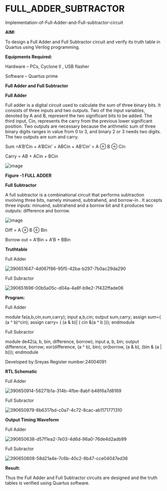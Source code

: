 # FULL_ADDER_SUBTRACTOR

Implementation-of-Full-Adder-and-Full-subtractor-circuit

**AIM:**

To design a Full Adder and Full Subtractor circuit and verify its truth table in Quartus using Verilog programming.

**Equipments Required:**

Hardware – PCs, Cyclone II , USB flasher

Software – Quartus prime

**Full Adder and Full Subtractor**

**Full Adder**

Full adder is a digital circuit used to calculate the sum of three binary bits. It consists of three inputs and two outputs. Two of the input variables, denoted by A and B, represent the two significant bits to be added. The third input, Cin, represents the carry from the previous lower significant position. Two outputs are necessary because the arithmetic sum of three binary digits ranges in value from 0 to 3, and binary 2 or 3 needs two digits. The two outputs are sum and carry.

Sum =A’B’Cin + A’BCin’ + ABCin + AB’Cin’ = A ⊕ B ⊕ Cin 

Carry = AB + ACin + BCin

![image](https://github.com/naavaneetha/FULL_ADDER_SUBTRACTOR/assets/154305477/0f30ba51-5ffb-4198-845f-18e054f675e7)

**Figure -1 FULL ADDER**

**Full Subtractor**

A full subtractor is a combinational circuit that performs subtraction involving three bits, namely minuend, subtrahend, and borrow-in . It accepts three inputs: minuend, subtrahend and a borrow bit and it produces two outputs: difference and borrow.

![image](https://github.com/naavaneetha/FULL_ADDER_SUBTRACTOR/assets/154305477/02b24f51-ab51-4304-9ad6-7b81ffc1ead5)

Diff = A ⊕ B ⊕ Bin 

Borrow out = A'Bin + A'B + BBin

**Truthtable**

Full Adder

![390651647-4d067f86-95f5-42ba-b297-7b0ac29da290](https://github.com/user-attachments/assets/6765608b-a132-49ed-9628-107448ee2882)

Full Subractor

 ![390651696-00b5a05c-d04a-4a8f-b9e2-7f432ffade06](https://github.com/user-attachments/assets/4422c4e0-41ea-44cd-b45f-220840927242)
 
**Program:**

Full Adder

module fa(a,b,cin,sum,carry);
input a,b,cin;
output sum,carry;
assign sum=( (a ^ b)^cin);
assign carry= ( (a & b)| ( cin &(a ^ b )));
endmodule

Full Subractor

module de42(a, b, bin, difference, borrow);
input a, b, bin;
output difference, borrow;
xor(difference, (a ^ b), bin);
or(borrow, (a & b), (bin & (a | b)));
endmodule

Developed by:Sreyas Register number:24004091

**RTL Schematic**

Full Adder

![390650914-56271b1a-314b-4fbe-8abf-b46f6a7d8169](https://github.com/user-attachments/assets/cb7cb68e-999c-4b79-88e2-54a12a1e291d)

Full Subractor

![390650979-6b6317bd-c0a7-4c72-8cac-ab1171771310](https://github.com/user-attachments/assets/3ae33556-a86b-4ca6-b171-3d7d0ce5a91d)


**Output Timing Waveform**

Full Adder

![390650638-d57f1ea2-7e03-4d6d-96a0-76de4d2adb99](https://github.com/user-attachments/assets/735864f1-c464-4004-8a46-ac4a60ac7fc2)

Full Subractor

![390650808-58d21a4e-7c6b-40c2-8b47-cce04047ed36](https://github.com/user-attachments/assets/8eac7484-9f63-44e6-a2ac-f1f175c61a88)


**Result:**

Thus the Full Adder and Full Subtractor circuits are designed and the truth tables is verified using Quartus software.



